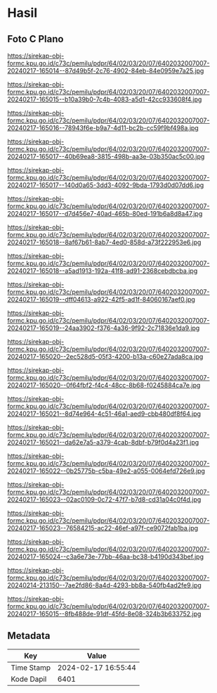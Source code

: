 # Hasil

## Foto C Plano

https://sirekap-obj-formc.kpu.go.id/c73c/pemilu/pdpr/64/02/03/20/07/6402032007007-20240217-165014--87d49b5f-2c76-4902-84eb-84e0959e7a25.jpg

https://sirekap-obj-formc.kpu.go.id/c73c/pemilu/pdpr/64/02/03/20/07/6402032007007-20240217-165015--b10a39b0-7c4b-4083-a5d1-42cc933608f4.jpg

https://sirekap-obj-formc.kpu.go.id/c73c/pemilu/pdpr/64/02/03/20/07/6402032007007-20240217-165016--78943f6e-b9a7-4d11-bc2b-cc59f9bf498a.jpg

https://sirekap-obj-formc.kpu.go.id/c73c/pemilu/pdpr/64/02/03/20/07/6402032007007-20240217-165017--40b69ea8-3815-498b-aa3e-03b350ac5c00.jpg

https://sirekap-obj-formc.kpu.go.id/c73c/pemilu/pdpr/64/02/03/20/07/6402032007007-20240217-165017--140d0a65-3dd3-4092-9bda-1793d0d07dd6.jpg

https://sirekap-obj-formc.kpu.go.id/c73c/pemilu/pdpr/64/02/03/20/07/6402032007007-20240217-165017--d7d456e7-40ad-465b-80ed-191b6a8d8a47.jpg

https://sirekap-obj-formc.kpu.go.id/c73c/pemilu/pdpr/64/02/03/20/07/6402032007007-20240217-165018--8af67b61-8ab7-4ed0-858d-a73f222953e6.jpg

https://sirekap-obj-formc.kpu.go.id/c73c/pemilu/pdpr/64/02/03/20/07/6402032007007-20240217-165018--a5ad1913-192a-41f8-ad91-2368cebdbcba.jpg

https://sirekap-obj-formc.kpu.go.id/c73c/pemilu/pdpr/64/02/03/20/07/6402032007007-20240217-165019--dff04613-a922-42f5-ad1f-84060167aef0.jpg

https://sirekap-obj-formc.kpu.go.id/c73c/pemilu/pdpr/64/02/03/20/07/6402032007007-20240217-165019--24aa3902-f376-4a36-9f92-2c71836e1da9.jpg

https://sirekap-obj-formc.kpu.go.id/c73c/pemilu/pdpr/64/02/03/20/07/6402032007007-20240217-165020--2ec528d5-05f3-4200-b13a-c60e27ada8ca.jpg

https://sirekap-obj-formc.kpu.go.id/c73c/pemilu/pdpr/64/02/03/20/07/6402032007007-20240217-165020--0f64fbf2-f4c4-48cc-8b68-f0245884ca7e.jpg

https://sirekap-obj-formc.kpu.go.id/c73c/pemilu/pdpr/64/02/03/20/07/6402032007007-20240217-165021--8d74e964-4c51-46a1-aed9-cbb480df8f64.jpg

https://sirekap-obj-formc.kpu.go.id/c73c/pemilu/pdpr/64/02/03/20/07/6402032007007-20240217-165021--da62e7a5-a379-4cab-8dbf-b79f0d4a23f1.jpg

https://sirekap-obj-formc.kpu.go.id/c73c/pemilu/pdpr/64/02/03/20/07/6402032007007-20240217-165022--0b25775b-c5ba-49e2-a055-0064efd726e9.jpg

https://sirekap-obj-formc.kpu.go.id/c73c/pemilu/pdpr/64/02/03/20/07/6402032007007-20240217-165023--02ac0109-0c72-47f7-b7d8-cd31a04c0f4d.jpg

https://sirekap-obj-formc.kpu.go.id/c73c/pemilu/pdpr/64/02/03/20/07/6402032007007-20240217-165023--76584215-ac22-46ef-a97f-ce9072fab1ba.jpg

https://sirekap-obj-formc.kpu.go.id/c73c/pemilu/pdpr/64/02/03/20/07/6402032007007-20240217-165024--c3a6e73e-77bb-46aa-bc38-b4190d343bef.jpg

https://sirekap-obj-formc.kpu.go.id/c73c/pemilu/pdpr/64/02/03/20/07/6402032007007-20240214-213150--7ae2fd86-8a4d-4293-bb8a-540fb4ad2fe9.jpg

https://sirekap-obj-formc.kpu.go.id/c73c/pemilu/pdpr/64/02/03/20/07/6402032007007-20240217-165015--8fb488de-91df-45fd-8e08-324b3b633752.jpg


## Metadata

| Key        | Value               |
| ---------- | ------------------- |
| Time Stamp | 2024-02-17 16:55:44 |
| Kode Dapil | 6401                |



